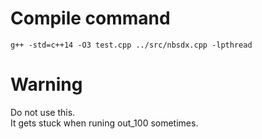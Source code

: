 # Compile command
	g++ -std=c++14 -O3 test.cpp ../src/nbsdx.cpp -lpthread
# Warning
Do not use this.<br>
It gets stuck when runing out_100 sometimes.
